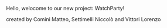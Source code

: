 Hello, welocome to our new project: WatchParty!

created by
Comini Matteo, Settimelli Niccolò and Vittori Lorenzo
